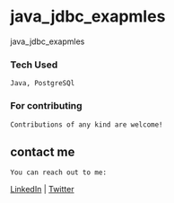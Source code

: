 # java_jdbc_exapmles
java_jdbc_exapmles

### Tech Used
    Java, PostgreSQl
    
### For contributing
    Contributions of any kind are welcome!
    
## contact me
    You can reach out to me: 
[LinkedIn](https://www.linkedin.com/in/kpiyush04/) | [Twitter](https://twitter.com/kpiyush04/)
